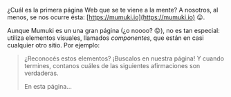 ¿Cuál es la primera página Web que se te viene a la mente? A nosotros, al menos, se nos ocurre ésta: [https://mumuki.io](https://mumuki.io)  :stuck_out_tongue:.

Aunque Mumuki es un una gran página (¿o noooo? :rage:), no es tan especial: utiliza elementos visuales, llamados _componentes_, que están en casi cualquier otro sitio. Por ejemplo: 

<div class='mu-browser' data-title='Ejemplo' data-srcdoc='
  <h3>Un título</h3>
  
  <p>
    Un párrafo como este
    que estás leyendo ahora 
  </p>
  
  <button>Un botón</button>
  
  <ul>  
    <li>una lista</li>
    <li>con</li>
    <li>viñetas</li>
  </ul>
  
  <a href="">Un link</a>'>
  </div>


> ¿Reconocés estos elementos? ¡Buscalos en nuestra página! Y cuando termines, contanos cuáles de las siguientes afirmaciones son verdaderas. 
>
> En esta página...